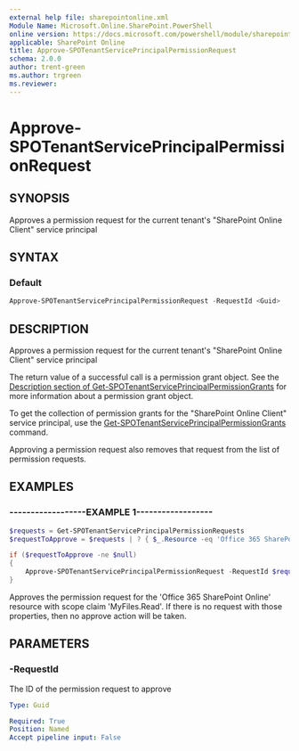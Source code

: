 ```yaml
---
external help file: sharepointonline.xml
Module Name: Microsoft.Online.SharePoint.PowerShell
online version: https://docs.microsoft.com/powershell/module/sharepoint-online/approve-spotenantserviceprincipalpermissionrequest
applicable: SharePoint Online
title: Approve-SPOTenantServicePrincipalPermissionRequest
schema: 2.0.0
author: trent-green
ms.author: trgreen
ms.reviewer:
---
```


# Approve-SPOTenantServicePrincipalPermissionRequest

## SYNOPSIS

Approves a permission request for the current tenant's "SharePoint Online Client" service principal

## SYNTAX

### Default

```powershell
Approve-SPOTenantServicePrincipalPermissionRequest -RequestId <Guid>
```

## DESCRIPTION

Approves a permission request for the current tenant's "SharePoint Online Client" service principal

The return value of a successful call is a permission grant object. See the [Description section of Get-SPOTenantServicePrincipalPermissionGrants](https://docs.microsoft.com/powershell/module/sharepoint-online/get-spotenantserviceprincipalpermissiongrants#description) for more information about a permission grant object.

To get the collection of permission grants for the "SharePoint Online Client" service principal, use the [Get-SPOTenantServicePrincipalPermissionGrants](https://docs.microsoft.com/powershell/module/sharepoint-online/get-spotenantserviceprincipalpermissiongrants) command.

Approving a permission request also removes that request from the list of permission requests.

## EXAMPLES

### ------------------EXAMPLE 1------------------

```powershell
$requests = Get-SPOTenantServicePrincipalPermissionRequests
$requestToApprove = $requests | ? { $_.Resource -eq 'Office 365 SharePoint Online' -and $_.Scope -eq 'MyFiles.Read' } | Select-Object -First 1

if ($requestToApprove -ne $null)
{
    Approve-SPOTenantServicePrincipalPermissionRequest -RequestId $requestToApprove.Id
}
```

Approves the permission request for the 'Office 365 SharePoint Online' resource with scope claim 'MyFiles.Read'.
If there is no request with those properties, then no approve action will be taken.

## PARAMETERS

### -RequestId

The ID of the permission request to approve

```yaml
Type: Guid

Required: True
Position: Named
Accept pipeline input: False
```
